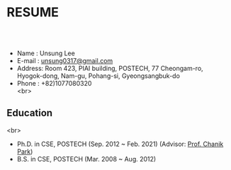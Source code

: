 # **RESUME**  
<br/><br/>
* Name	:	Unsung Lee  
* E-mail	:	unsung0317@gmail.com  
* Address:	Room 423, PIAI building, POSTECH, 77 Cheongam-ro, Hyogok-dong, Nam-gu, Pohang-si, Gyeongsangbuk-do  
* Phone	:	+82)1077080320  
<br\>
##  Education
<br\>   
* Ph.D. in CSE, POSTECH (Sep. 2012 ~ Feb. 2021)
(Advisor: [Prof. Chanik Park](https://sslab.postech.ac.kr/chanik-park.html)) 
* B.S. in CSE, POSTECH (Mar. 2008 ~ Aug. 2012)

